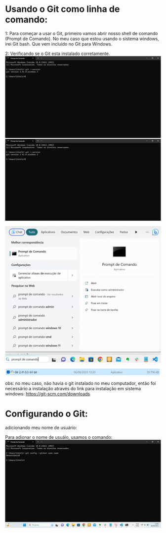 # Usando o Git como linha de comando:

1: Para começar a usar o Git, primeiro vamos abrir nosso shell de comando (Prompt de Comando).
No meu caso que estou usando o sistema windows, irei Git bash. Que vem incluído no Git para Windows.

2: Verificando se o Git esta instalado corretamente.
![Alt text](image.png)
![Texto alternativo](image.png)



![Alt text](image-1.png)

![Alt text](image-2.png)

obs: no meu caso, não havia o git instalado no meu computador, então foi necessário a instalação através do link para instalação em sistema windows: https://git-scm.com/downloads

# Configurando o Git:

adicionando meu nome de usuário:

Para adionar o nome de usuáio, usamos o comando:
![Alt text](image-3.png)
